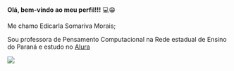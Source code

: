 **Olá, bem-vindo ao meu perfil!!!** 💻😁

Me chamo Edicarla Somariva Morais;

Sou professora de Pensamento Computacional na Rede estadual de Ensino do Paraná e estudo no [Alura](https://www.alura.com.br/)

![](https://media1.tenor.com/m/G3lUKznIYBcAAAAC/dance-happy.gif)

